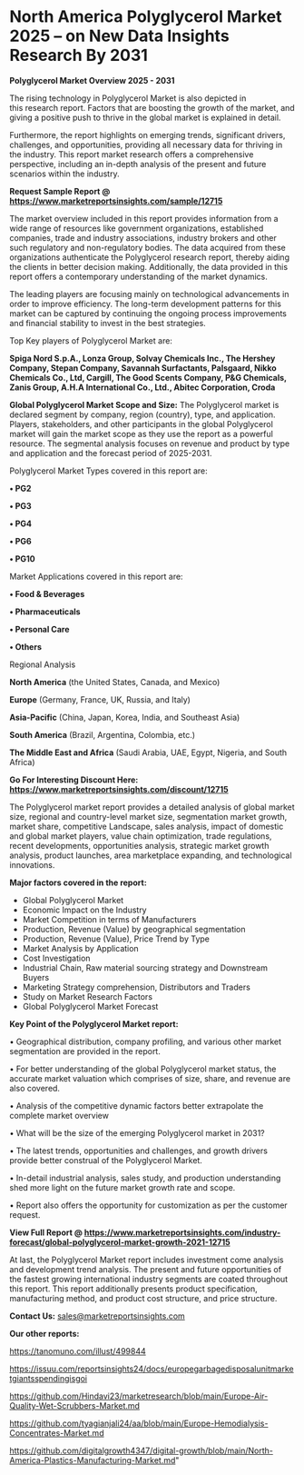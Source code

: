 # North America Polyglycerol Market 2025 – on New Data Insights Research By 2031

<Strong> Polyglycerol Market Overview 2025 - 2031</strong>

The rising technology in Polyglycerol Market is also depicted in this research report. Factors that are boosting the growth of the market, and giving a positive push to thrive in the global market is explained in detail.

Furthermore, the report highlights on emerging trends, significant drivers, challenges, and opportunities, providing all necessary data for thriving in the industry. This report market research offers a comprehensive perspective, including an in-depth analysis of the present and future scenarios within the industry.

<strong>Request Sample Report @ <a href=https://www.marketreportsinsights.com/sample/12715>https://www.marketreportsinsights.com/sample/12715</a></strong>

The market overview included in this report provides information from a wide range of resources like government organizations, established companies, trade and industry associations, industry brokers and other such regulatory and non-regulatory bodies. The data acquired from these organizations authenticate the Polyglycerol research report, thereby aiding the clients in better decision making. Additionally, the data provided in this report offers a contemporary understanding of the market dynamics.

The leading players are focusing mainly on technological advancements in order to improve efficiency. The long-term development patterns for this market can be captured by continuing the ongoing process improvements and financial stability to invest in the best strategies.

Top Key players of Polyglycerol Market are:

<strong>Spiga Nord S.p.A., Lonza Group, Solvay Chemicals Inc., The Hershey Company, Stepan Company, Savannah Surfactants, Palsgaard, Nikko Chemicals Co., Ltd, Cargill, The Good Scents Company, P&G Chemicals, Zanis Group, A.H.A International Co., Ltd., Abitec Corporation, Croda</strong>

<strong><b>Global Polyglycerol Market Scope and Size:</b></strong>
The Polyglycerol market is declared segment by company, region (country), type, and application. Players, stakeholders, and other participants in the global Polyglycerol market will gain the market scope as they use the report as a powerful resource. The segmental analysis focuses on revenue and product by type and application and the forecast period of 2025-2031.

Polyglycerol Market Types covered in this report are:

<strong>• PG2

• PG3

• PG4

• PG6

• PG10</strong>

Market Applications covered in this report are:

<strong>• Food & Beverages

• Pharmaceuticals

• Personal Care

• Others</strong> 

Regional Analysis

<strong>North America</strong> (the United States, Canada, and Mexico)

<strong>Europe</strong> (Germany, France, UK, Russia, and Italy)

<strong>Asia-Pacific</strong> (China, Japan, Korea, India, and Southeast Asia)

<strong>South America</strong> (Brazil, Argentina, Colombia, etc.)

<strong>The Middle East and Africa</strong> (Saudi Arabia, UAE, Egypt, Nigeria, and South Africa)

<strong>Go For Interesting Discount Here: <a href=https://www.marketreportsinsights.com/discount/12715>https://www.marketreportsinsights.com/discount/12715</a></strong>

The Polyglycerol market report provides a detailed analysis of global market size, regional and country-level market size, segmentation market growth, market share, competitive Landscape, sales analysis, impact of domestic and global market players, value chain optimization, trade regulations, recent developments, opportunities analysis, strategic market growth analysis, product launches, area marketplace expanding, and technological innovations.

<strong><b>Major factors covered in the report:</b></strong>
<ul>
  <li>Global Polyglycerol Market </li>
  <li>Economic Impact on the Industry</li>
  <li>Market Competition in terms of Manufacturers</li>
  <li>Production, Revenue (Value) by geographical segmentation</li>
  <li>Production, Revenue (Value), Price Trend by Type</li>
  <li>Market Analysis by Application</li>
  <li>Cost Investigation</li>
  <li>Industrial Chain, Raw material sourcing strategy and Downstream Buyers</li>
  <li>Marketing Strategy comprehension, Distributors and Traders</li>
  <li>Study on Market Research Factors</li>
  <li>Global Polyglycerol Market Forecast</li>
</ul>

<strong><b>Key Point of the Polyglycerol Market report:</b></strong>

• Geographical distribution, company profiling, and various other market segmentation are provided in the report.

• For better understanding of the global Polyglycerol market status, the accurate market valuation which comprises of size, share, and revenue are also covered.

• Analysis of the competitive dynamic factors better extrapolate the complete market overview

• What will be the size of the emerging Polyglycerol market in 2031?

• The latest trends, opportunities and challenges, and growth drivers provide better construal of the Polyglycerol Market.

• In-detail industrial analysis, sales study, and production understanding shed more light on the future market growth rate and scope.

• Report also offers the opportunity for customization as per the customer request.

<strong><b>View Full Report @ <a href=https://www.marketreportsinsights.com/industry-forecast/global-polyglycerol-market-growth-2021-12715>https://www.marketreportsinsights.com/industry-forecast/global-polyglycerol-market-growth-2021-12715</a></b></strong>


At last, the Polyglycerol Market report includes investment come analysis and development trend analysis. The present and future opportunities of the fastest growing international industry segments are coated throughout this report. This report additionally presents product specification, manufacturing method, and product cost structure, and price structure.

<strong>Contact Us:</strong>
sales@marketreportsinsights.com

<strong>Our other reports:</strong>

<a href=https://tanomuno.com/illust/499844>https://tanomuno.com/illust/499844</a>

<a href=https://issuu.com/reportsinsights24/docs/europegarbagedisposalunitmarketgiantsspendingisgoi>https://issuu.com/reportsinsights24/docs/europegarbagedisposalunitmarketgiantsspendingisgoi</a>

<a href=https://github.com/Hindavi23/marketresearch/blob/main/Europe-Air-Quality-Wet-Scrubbers-Market.md>https://github.com/Hindavi23/marketresearch/blob/main/Europe-Air-Quality-Wet-Scrubbers-Market.md</a>

<a href=https://github.com/tyagianjali24/aa/blob/main/Europe-Hemodialysis-Concentrates-Market.md>https://github.com/tyagianjali24/aa/blob/main/Europe-Hemodialysis-Concentrates-Market.md</a>

<a href=https://github.com/digitalgrowth4347/digital-growth/blob/main/North-America-Plastics-Manufacturing-Market.md>https://github.com/digitalgrowth4347/digital-growth/blob/main/North-America-Plastics-Manufacturing-Market.md</a>"
